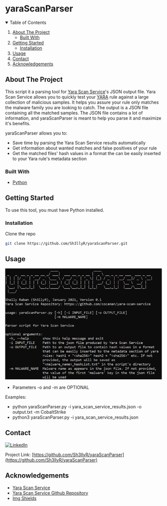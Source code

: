 # yaraScanParser


<!-- PROJECT SHIELDS -->
<!--
*** I'm using markdown "reference style" links for readability.
*** Reference links are enclosed in brackets [ ] instead of parentheses ( ).
*** See the bottom of this document for the declaration of the reference variables
*** for contributors-url, forks-url, etc. This is an optional, concise syntax you may use.
*** https://www.markdownguide.org/basic-syntax/#reference-style-links
-->



<!-- TABLE OF CONTENTS -->
<details open="open">
  <summary>Table of Contents</summary>
  <ol>
    <li>
      <a href="#about-the-project">About The Project</a>
      <ul>
        <li><a href="#built-with">Built With</a></li>
      </ul>
    </li>
    <li>
      <a href="#getting-started">Getting Started</a>
      <ul>
        <li><a href="#installation">Installation</a></li>
      </ul>
    </li>
    <li><a href="#usage">Usage</a></li>
    <li><a href="#contact">Contact</a></li>
    <li><a href="#acknowledgements">Acknowledgements</a></li>
  </ol>
</details>



<!-- ABOUT THE PROJECT -->
## About The Project

This script it a parsing tool for [Yara Scan Service](https://riskmitigation.ch/yara-scan/)'s JSON output file. Yara Scan Service allows you to quickly test your [YARA](https://yara.readthedocs.io/en/v3.4.0/index.html) rule against a large collection of malicious samples. It helps you assure your rule only matches the malware family you are looking to catch. The output is a JSON file containing all the matched samples. The JSON file contains a lot of information, and yaraScanParser is meant to help you parse it and maximize it's benefits.

yaraScanParser allows you to:
* Save time by parsing the Yara Scan Service results automatically
* Get information about wanted matches and false positives of your rule
* Get the matched files' hash values in a format the can be easily inserted to your Yara rule's metadata section



### Built With

* [Python](https://www.python.org/)



<!-- GETTING STARTED -->
## Getting Started

To use this tool, you must have Python installed.


### Installation

Clone the repo
   ```sh
   git clone https://github.com/Sh3llyR/yaraScanParser.git
   ```



<!-- USAGE EXAMPLES -->
## Usage

![Product Name Screen Shot][product-screenshot]

* Parameters -o and -m are OPTIONAL

Examples:
* python yaraScanParser.py -i yara_scan_service_results.json -o output.txt -m CobaltStrike
* python3 yaraScanParser.py -i yara_scan_service_results.json



<!-- CONTACT -->
## Contact

[![LinkedIn][linkedin-shield]][linkedin-url]

Project Link: [https://github.com/Sh3llyR/yaraScanParser](https://github.com/Sh3llyR/yaraScanParser)



<!-- ACKNOWLEDGEMENTS -->
## Acknowledgements
* [Yara Scan Service](https://riskmitigation.ch/yara-scan/)
* [Yara Scan Service Github Repository](https://github.com/cocaman/yara-scan-service)
* [Img Shields](https://shields.io)



<!-- MARKDOWN LINKS & IMAGES -->
<!-- https://www.markdownguide.org/basic-syntax/#reference-style-links -->
[linkedin-shield]: https://img.shields.io/badge/-LinkedIn-black.svg?style=for-the-badge&logo=linkedin&colorB=555
[linkedin-url]: https://www.linkedin.com/in/shelly-raban-6baa2b1b9/
[product-screenshot]: Images/help.png
